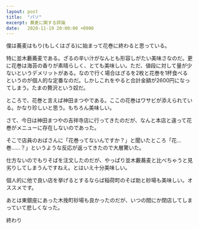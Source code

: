 ```yaml
---
layout: post
title:  "バソ"
excerpt: 蕎麦に関する評論
date:   2020-11-19 20:00:00 +0900
---
```


僕は蕎麦はもり(もしくはざる)に始まって花巻に終わると思っている。

特に並木藪蕎麦である。ざるの辛い汁がなんとも形容しがたい美味さなのだ。更に花巻は海苔の香りが素晴らしく、とても美味しい。ただ、値段に対して量が少ないというデメリットがある。なので行く場合はざるを2枚と花巻を1杯食べるというのが個人的な定番なのだ。しかしこれをやると合計金額が2600円になってしまう。たまの贅沢という奴だ。

ところで、花巻と言えば神田まつやである。ここの花巻はワサビが添えられている。かなり珍しいと思う。もちろん美味しい。

さて、今日は神田まつやの吉祥寺店に行ってきたのだが、なんと本店と違って花巻がメニューに存在しないのであった。

そこで店員のおばさんに「花巻ってないんですか？」と聞いたところ「花…巻……？」というような反応が返ってきたので大層驚いた。

仕方ないのでもりそばを注文したのだが、やっぱり並木藪蕎麦と比べちゃうと見劣りしてしまうんですねえ。とはいえ十分美味しい。

個人的に他で良い店を挙げるとするならば稲荷町のそば助と砂場も美味しい。オススメです。

あとは東銀座にあった木挽町砂場も良かったのだが、いつの間にか閉店してしまっていて悲しくなった。

終わり
